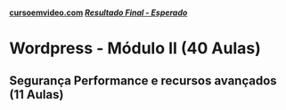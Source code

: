 #### [cursoemvideo.com](https://www.cursoemvideo.com/course/) _[Resultado Final - Esperado](https://www.cursoemvideo.com/cursowp/manual/)_

# Wordpress - Módulo II (40 Aulas)

## Segurança Performance e recursos avançados (11 Aulas)
